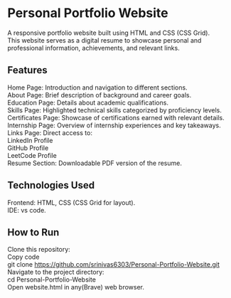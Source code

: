 # Personal Portfolio Website
A responsive portfolio website built using HTML and CSS (CSS Grid). <br>
This website serves as a digital resume to showcase personal and professional information, achievements, and relevant links.<br>

## Features<br>
Home Page: Introduction and navigation to different sections.<br>
About Page: Brief description of background and career goals.<br>
Education Page: Details about academic qualifications.<br>
Skills Page: Highlighted technical skills categorized by proficiency levels.<br>
Certificates Page: Showcase of certifications earned with relevant details.<br>
Internship Page: Overview of internship experiences and key takeaways.<br>
Links Page: Direct access to:<br>
LinkedIn Profile<br>
GitHub Profile<br>
LeetCode Profile<br>
Resume Section: Downloadable PDF version of the resume.<br>

## Technologies Used<br>
Frontend: HTML, CSS (CSS Grid for layout).<br>
IDE: vs code.

## How to Run<br>
Clone this repository:<br>
Copy code<br>
git clone https://github.com/srinivas6303/Personal-Portfolio-Website.git<br>
Navigate to the project directory:<br>
cd Personal-Portfolio-Website<br>
Open website.html in any(Brave) web browser.<br>

